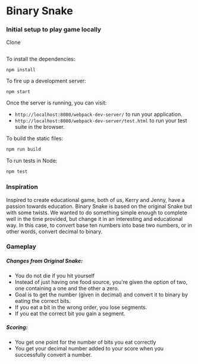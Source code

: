 # Binary Snake


### Initial setup to play game locally

Clone
```
```
To install the dependencies:

```
npm install
```

To fire up a development server:

```
npm start
```

Once the server is running, you can visit:

* `http://localhost:8080/webpack-dev-server/` to run your application.
* `http://localhost:8080/webpack-dev-server/test.html` to run your test suite in the browser.

To build the static files:

```js
npm run build
```


To run tests in Node:

```js
npm test
```

### Inspiration
  Inspired to create educational game, both of us, Kerry and Jenny, have a passion towards education. Binary Snake is based on the original Snake but with some twists. We wanted to do something simple enough to complete well in the time provided, but change it in an interesting and educational way. In this case, to convert base ten numbers into base two numbers, or in other words, convert decimal to binary.

### Gameplay
##### Changes from Original Snake:
  * You do not die if you hit yourself
  * Instead of just having one food source, you're given the option of two, one containing a one and the other a zero.
  * Goal is to get the number (given in decimal) and convert it to binary by eating the correct bits.
  * If you eat a bit in the wrong order, you lose segments.
  * If you eat the correct bit you gain a segment.

##### Scoring:
  * You get one point for the number of bits you eat correctly
  * You get your decimal number added to your score when you successfully convert a number.
